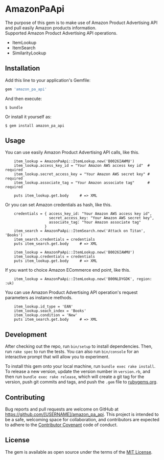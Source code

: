 # AmazonPaApi

The purpose of this gem is to make use of Amazon Product Advertising API and pull easily Amazon products information.  
Supported Amazon Product Advertising API operations.

* ItemLookup
* ItemSearch
* SimilarityLookup

## Installation

Add this line to your application's Gemfile:

```ruby
gem 'amazon_pa_api'
```

And then execute:

    $ bundle

Or install it yourself as:

    $ gem install amazon_pa_api

## Usage

You can use easily Amazon Product Advertising API calls, like this.

```
    item_lookup = AmazonPaApi::ItemLookup.new('B0026IAWMU')
    item_lookup.access_key_id = "Your Amazon AWS access key id"  # required
    item_lookup.secret_access_key = "Your Amazon AWS secret key" # required
    item_lookup.associate_tag = "Your Amazon associate tag"      # required
	
    puts item_lookup.get.body     # => XML
```

Or you can set Amazon credentials as hash, like this.

```
    credentials = { access_key_id: "Your Amazon AWS access key id",
                    secret_access_key: "Your Amazon AWS secret key",
	 			   	associate_tag: "Your Amazon associate tag"
				  }
    item_search = AmazonPaApi::ItemSearch.new('Attack on Titan', 'Books')
    item_search.credentials = credentials
    puts item_search.get.body     # => XML
    
    item_lookup = AmazonPaApi::ItemLookup.new('B0026IAWMU')
    item_lookup.credentials = credentials
    puts item_lookup.get.body     # => XML
```

If you want to choice Amazon ECommerce end point, like this.

```
    item_lookup = AmazonPaApi::ItemLookup.new('B00NLDYGDK', region: :uk)
```

You can use Amazon Product Advertising API operation's request parameters as instance methods.

```
    item_lookup.id_type = 'EAN'
	item_lookup.seach_index = 'Books'
    item_lookup.condition = 'New'
    puts item_search.get.body     # => XML	
```

## Development

After checking out the repo, run `bin/setup` to install dependencies. Then, run `rake spec` to run the tests. You can also run `bin/console` for an interactive prompt that will allow you to experiment.

To install this gem onto your local machine, run `bundle exec rake install`. To release a new version, update the version number in `version.rb`, and then run `bundle exec rake release`, which will create a git tag for the version, push git commits and tags, and push the `.gem` file to [rubygems.org](https://rubygems.org).

## Contributing

Bug reports and pull requests are welcome on GitHub at https://github.com/[USERNAME]/amazon_pa_api. This project is intended to be a safe, welcoming space for collaboration, and contributors are expected to adhere to the [Contributor Covenant](contributor-covenant.org) code of conduct.


## License

The gem is available as open source under the terms of the [MIT License](http://opensource.org/licenses/MIT).

